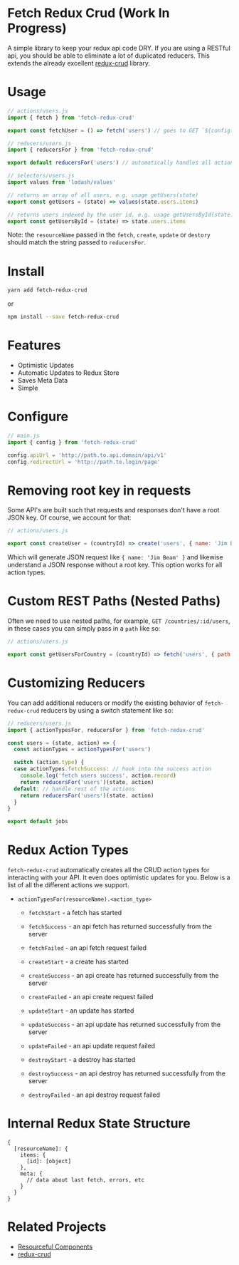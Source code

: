 # Fetch Redux Crud (Work In Progress)

A simple library to keep your redux api code DRY. If you are using a RESTful api, you should be able to eliminate a lot of duplicated reducers. This extends the already excellent [redux-crud](https://github.com/Versent/redux-crud) library.

# Usage

```javascript
// actions/users.js
import { fetch } from 'fetch-redux-crud'

export const fetchUser = () => fetch('users') // goes to GET `${config.apiUrl}/users`
```

```javascript
// reducers/users.js
import { reducersFor } from 'fetch-redux-crud'

export default reducersFor('users') // automatically handles all actions for users
```

```javascript
// selectors/users.js
import values from 'lodash/values'

// returns an array of all users, e.g. usage getUsers(state)
export const getUsers = (state) => values(state.users.items)

// returns users indexed by the user id, e.g. usage getUsersById(state)[1] <- gets user with id 1
export const getUsersById = (state) => state.users.items
```
Note: the `resourceName` passed in the `fetch`, `create`, `update` or `destory` should match the string passed to `reducersFor`.

# Install

```bash
yarn add fetch-redux-crud
```

or

```bash
npm install --save fetch-redux-crud
```

# Features

- Optimistic Updates
- Automatic Updates to Redux Store
- Saves Meta Data
- Simple

# Configure

```javascript
// main.js
import { config } from 'fetch-redux-crud'

config.apiUrl = 'http://path.to.api.domain/api/v1'
config.redirectUrl = 'http://path.to.login/page'
```

# Removing root key in requests

 Some API's are built such that requests and responses don't have a root JSON key. Of course, we account for that:

 ```javascript
 // actions/users.js

 export const createUser = (countryId) => create('users', { name: 'Jim Beam' }, { key: false })
 ```

 Which will generate JSON request like `{ name: 'Jim Beam' }` and likewise understand a JSON response without a root key. This option works for all action types.

# Custom REST Paths (Nested Paths)

Often we need to use nested paths, for example, `GET /countries/:id/users`, in these cases you can simply pass in a `path` like so:

```javascript
// actions/users.js

export const getUsersForCountry = (countryId) => fetch('users', { path: `/countries/${countryId}/users` })
```

# Customizing Reducers

You can add additional reducers or modify the existing behavior of `fetch-redux-crud` reducers by using a switch statement like so:

```javascript
// reducers/users.js
import { actionTypesFor, reducersFor } from 'fetch-redux-crud'

const users = (state, action) => {
  const actionTypes = actionTypesFor('users')

  switch (action.type) {
  case actionTypes.fetchSuccess: // hook into the success action
    console.log('fetch users success', action.record)
    return reducersFor('users')(state, action)
  default: // handle rest of the actions
    return reducersFor('users')(state, action)
  }
}

export default jobs
```

# Redux Action Types

`fetch-redux-crud` automatically creates all the CRUD action types for interacting with your API. It even does optimistic updates for you. Below is a list of all the different actions we support.

- `actionTypesFor(resourceName).<action_type>`
     - `fetchStart` - a fetch has started
     - `fetchSuccess` - an api fetch has returned successfully from the server
     - `fetchFailed` - an api fetch request failed
     
     - `createStart` - a create has started
     - `createSuccess` - an api create has returned successfully from the server
     - `createFailed` - an api create request failed

     - `updateStart` - an update has started
     - `updateSuccess` - an api update has returned successfully from the server
     - `updateFailed` - an api update request failed
     
     - `destroyStart` - a destroy has started
     - `destroySuccess` - an api destroy has returned successfully from the server
     - `destroyFailed` - an api destroy request failed
     
# Internal Redux State Structure

```
{
  [resourceName]: {
    items: {
      [id]: [object]
    },
    meta: {
      // data about last fetch, errors, etc
    }
  }
}
```

# Related Projects

* [Resourceful Components](https://github.com/mattvague/resourceful-components)
* [redux-crud](https://github.com/Versent/redux-crud)
